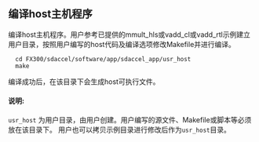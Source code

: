 编译host主机程序
------------------------------------------------------------------------------------------------------------------------------------------------------------------------------------


编译host主机程序。用户参考已提供的mmult_hls或vadd_cl或vadd_rtl示例建立用户目录，按照用户编写的host代码及编译选项修改Makefile并进行编译。

```
  cd FX300/sdaccel/software/app/sdaccel_app/usr_host
  make
```

编译成功后，在该目录下会生成host可执行文件。

#### 说明:

  `usr_host` 为用户目录，由用户创建。用户编写的源文件、Makefile或脚本等必须放在该目录下。
  用户也可以拷贝示例目录进行修改后作为`usr_host`目录。
